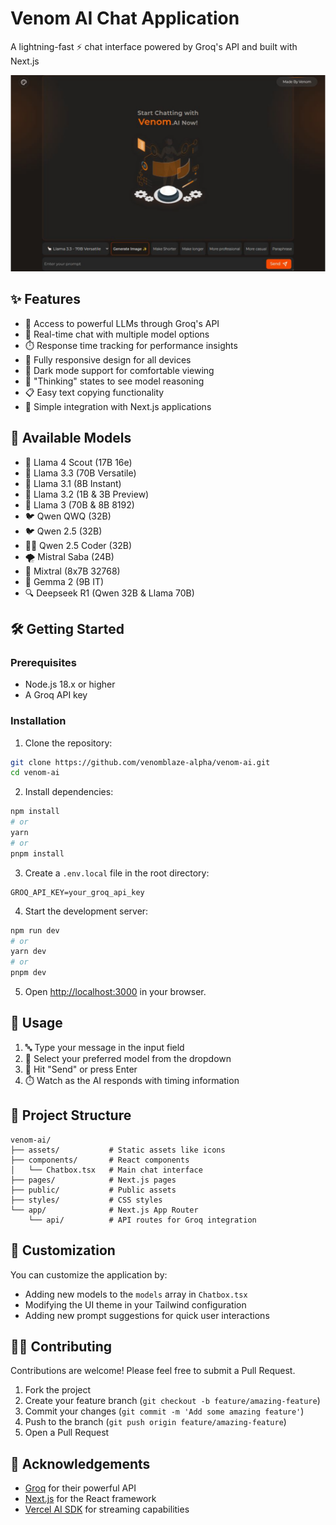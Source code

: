 # Venom AI Chat Application

A lightning-fast ⚡ chat interface powered by Groq's API and built with Next.js

![Venom AI](public/opengraph-image.png)

## ✨ Features

- 🧠 Access to powerful LLMs through Groq's API
- 🔄 Real-time chat with multiple model options
- ⏱️ Response time tracking for performance insights
- 📱 Fully responsive design for all devices
- 🌙 Dark mode support for comfortable viewing
- 🤔 "Thinking" states to see model reasoning
- 📋 Easy text copying functionality
- 🔌 Simple integration with Next.js applications

## 🤖 Available Models

- 🦙 Llama 4 Scout (17B 16e)
- 🦙 Llama 3.3 (70B Versatile)
- 🦙 Llama 3.1 (8B Instant)
- 🔮 Llama 3.2 (1B & 3B Preview)
- 🦙 Llama 3 (70B & 8B 8192)
- 🐦 Qwen QWQ (32B)
- 🐦 Qwen 2.5 (32B)
- 👨‍💻 Qwen 2.5 Coder (32B)
- 🌪️ Mistral Saba (24B)
- 🔄 Mixtral (8x7B 32768)
- 💎 Gemma 2 (9B IT)
- 🔍 Deepseek R1 (Qwen 32B & Llama 70B)

## 🛠️ Getting Started

### Prerequisites

- Node.js 18.x or higher
- A Groq API key

### Installation

1. Clone the repository:

```bash
git clone https://github.com/venomblaze-alpha/venom-ai.git
cd venom-ai
```

2. Install dependencies:

```bash
npm install
# or
yarn
# or
pnpm install
```

3. Create a `.env.local` file in the root directory:

```
GROQ_API_KEY=your_groq_api_key
```

4. Start the development server:

```bash
npm run dev
# or
yarn dev
# or
pnpm dev
```

5. Open [http://localhost:3000](http://localhost:3000) in your browser.

## 📝 Usage

1. 🔤 Type your message in the input field
2. 🔄 Select your preferred model from the dropdown
3. 🚀 Hit "Send" or press Enter
4. ⏱️ Watch as the AI responds with timing information

## 🧩 Project Structure

```
venom-ai/
├── assets/           # Static assets like icons
├── components/       # React components
│   └── Chatbox.tsx   # Main chat interface
├── pages/            # Next.js pages
├── public/           # Public assets
├── styles/           # CSS styles
└── app/              # Next.js App Router
    └── api/          # API routes for Groq integration
```

## 🔧 Customization

You can customize the application by:

- Adding new models to the `models` array in `Chatbox.tsx`
- Modifying the UI theme in your Tailwind configuration
- Adding new prompt suggestions for quick user interactions

## 👨‍💻 Contributing

Contributions are welcome! Please feel free to submit a Pull Request.

1. Fork the project
2. Create your feature branch (`git checkout -b feature/amazing-feature`)
3. Commit your changes (`git commit -m 'Add some amazing feature'`)
4. Push to the branch (`git push origin feature/amazing-feature`)
5. Open a Pull Request

## 🙏 Acknowledgements

- [Groq](https://groq.com/) for their powerful API
- [Next.js](https://nextjs.org/) for the React framework
- [Vercel AI SDK](https://sdk.vercel.ai/docs) for streaming capabilities
